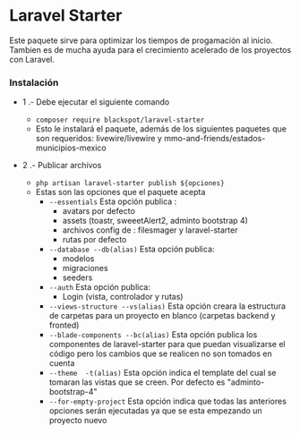 ﻿# Laravel Starter

Este paquete sirve para optimizar los tiempos de progamación al inicio.
Tambien es de mucha ayuda para el crecimiento acelerado de los proyectos con Laravel.


### Instalación

 - 1 .- Debe ejecutar el siguiente comando
	 - `composer require blackspot/laravel-starter`
	 - Esto le instalará el paquete, además de los siguientes paquetes que son requeridos: livewire/livewire y mmo-and-friends/estados-municipios-mexico
	 
- 2 .- Publicar archivos
	 - `php artisan laravel-starter publish ${opciones}`
	 - Estas son las opciones que el paquete acepta
		 - `--essentials` Esta opción publica :
			 - avatars por defecto
			 - assets (toastr, sweeetAlert2, adminto bootstrap 4)
			 - archivos config de : filesmager y laravel-starter
			 - rutas por defecto
		- `--database --db(alias)` Esta opción publica:
			- modelos
			- migraciones
			- seeders
		 - `--auth` Esta opción publica:
			 - Login (vista, controlador y rutas)
		- `--views-structure --vs(alias)` Esta opción creara la estructura de carpetas para un proyecto en blanco (carpetas backend y fronted)
		- `--blade-components --bc(alias)` Esta opción publica los componentes de laravel-starter para que puedan visualizarse el código pero los cambios que se realicen no son tomados en cuenta
		- `--theme  -t(alias)` Esta opción indica el template del cual se tomaran las vistas que se creen. Por defecto es "adminto-bootstrap-4"
		- `--for-empty-project` Esta opción indica que todas las anteriores opciones serán ejecutadas ya que se esta empezando un proyecto nuevo




